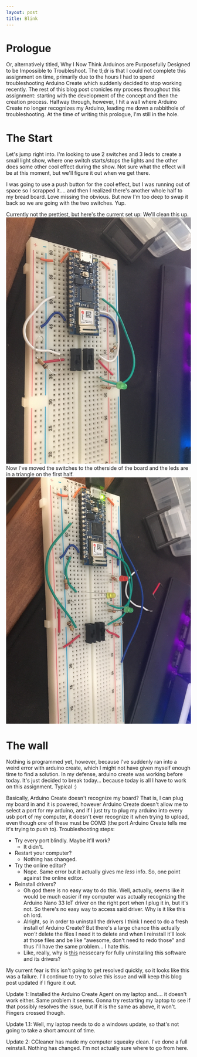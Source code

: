 ```yaml
---
layout: post
title: Blink 
---
```


# Prologue

Or, alternatively titled, Why I Now Think Arduinos are Purposefully Designed to be Impossible to Troubleshoot. The tl;dr is that I could not complete this assignment on time, primarily due to the hours I had to spend troubleshooting Arduino Create which suddenly decided to stop working recently. The rest of this blog post cronicles my process throughout this assignment: starting with the development of the concept and then the creation process. Halfway through, however, I hit a wall where Arduino Create no longer recognizes my Arduino, leading me down a rabbithole of troubleshooting. At the time of writing this prologue, I'm still in the hole.

# The Start

Let's jump right into. I'm looking to use 2 switches and 3 leds to create a small light show, where one switch starts/stops the lights and the other does some other cool effect during the show. Not sure what the effect will be at this moment, but we'll figure it out when we get there.

I was going to use a push button for the cool effect, but I was running out of space so I scrapped it.... and then I realized there's another whole half to my bread board. Love missing the obvious. But now I'm too deep to swap it back so we are going with the two switches. Yup.

Currently not the prettiest, but here's the current set up: We'll clean this up.
![progress 1](./../images/progress_1.jpg)
Now I've moved the switches to the otherside of the board and the leds are in a triangle on the first half.
![progress 2](./../images/progress_2.jpg)

# The wall

Nothing is programmed yet, however, because I've suddenly ran into a weird error with arduino create, which I might not have given myself enough time to find a solution. In my defense, arduino create was working before today. It's just decided to break today... because today is all I have to work on this assignment. Typical :)

Basically, Arduino Create doesn't recognize my board? That is, I can plug my board in and it is powered, however Arduino Create doesn't allow me to select a port for my arduino, and if I just try to plug my arduino into every usb port of my computer, it doesn't ever recognize it when trying to upload, even though *one* of these must be COM3 (the port Arduino Create tells me it's trying to push to). Troubleshooting steps:

- Try every port blindly. Maybe it'll work? 
    - It didn't.
- Restart your computer? 
    - Nothing has changed.
- Try the online editor? 
    - Nope. Same error but it actually gives me *less* info. So, one point against the online editor.
- Reinstall drivers? 
    - Oh god there is no easy way to do this. Well, actually, seems like it would be much easier if my computer was actually recognizing the Arduino Nano 33 IoT driver on the right port when I plug it in, but it's not. So there's no easy way to access said driver. Why is it like this oh lord. 
    - Alright, so in order to uninstall the drivers I think I need to do a fresh install of Arduino Create? But there's a large chance this actually *won't* delete the files I need it to delete and when I reinstall it'll look at those files and be like "awesome, don't need to redo those" and thus I'll have the same problem... I hate this.
    - Like, really, why is [this](https://forum.arduino.cc/index.php?action=dlattach;topic=404590.0;attach=312509) nessecary for fully uninstalling this software and its drivers? 

My current fear is this isn't going to get resolved quickly, so it looks like this was a failure. I'll continue to try to solve this issue and will keep this blog post updated if I figure it out.

Update 1: Installed the Arduino Create Agent on my laptop and.... it doesn't work either. Same problem it seems. Gonna try restarting my laptop to see if that possibly resolves the issue, but if it is the same as above, it won't. Fingers crossed though.

Update 1.1: Well, my laptop needs to do a windows update, so that's not going to take a short amount of time.

Update 2: CCleaner has made my computer squeaky clean. I've done a full reinstall. Nothing has changed. I'm not actually sure where to go from here.